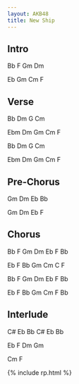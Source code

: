 ```yaml
---
layout: AKB48
title: New Ship
---
```

## Intro 
Bb F Gm Dm 

Eb Gm Cm F 

## Verse 
Bb Dm G Cm 

Ebm Dm Gm Cm F 

Bb Dm G Cm 

Ebm Dm Gm Cm F 

## Pre-Chorus 
Gm Dm Eb Bb 

Gm Dm Eb F 

## Chorus 
Bb F Gm Dm Eb F Bb 

Eb F Bb Gm Cm C F 

Bb F Gm Dm Eb F Bb 

Eb F Bb Gm Cm F Bb 

## Interlude 
C# Eb Bb C# Eb Bb 

Eb F Dm Gm 

Cm F 

{% include rp.html %}
